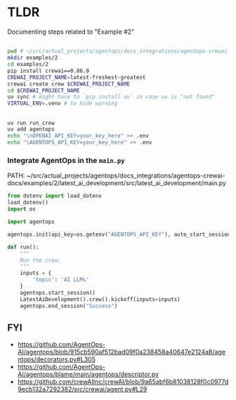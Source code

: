 # TLDR

Documenting steps related to "Example #2"

## 

```sh
pwd # ~/src/actual_projects/agentops/docs_integrations/agentops-crewai-docs
mkdir examples/2
cd examples/2
pip install crewai==0.86.0
CREWAI_PROJECT_NAME=latest-freshest-greatest
crewai create crew $CREWAI_PROJECT_NAME
cd $CREWAI_PROJECT_NAME
uv sync # might have to `pip install uv` in case uv is "not found"
VIRTUAL_ENV=.venv # to hide warning
```

## 

```sh
uv run run_crew 
uv add agentops
echo "\nOPENAI_API_KEY=your_key_here" >> .env
echo "\AGENTOPS_API_KEY=your_key_here" >> .env
```

### Integrate AgentOps in the `main.py`

PATH: ~/src/actual_projects/agentops/docs_integrations/agentops-crewai-docs/examples/2/latest_ai_development/src/latest_ai_development/main.py

```py - L2-L4
from dotenv import load_dotenv
load_dotenv()
import os
```

```py - L10-L12
import agentops

agentops.init(api_key=os.getenv("AGENTOPS_API_KEY"), auto_start_session=False)
```

```py - L21-L30 - wrap the crew.kickoff() command with AgentOps
def run():
    """
    Run the crew.
    """
    inputs = {
        'topic': 'AI LLMs'
    }
    agentops.start_session()
    LatestAiDevelopment().crew().kickoff(inputs=inputs)
    agentops.end_session("Success")
```

## FYI

- https://github.com/AgentOps-AI/agentops/blob/915cb590af512bad09f0a238458a40647e2124a8/agentops/decorators.py#L305
- https://github.com/AgentOps-AI/agentops/blame/main/agentops/descriptor.py
- https://github.com/crewAIInc/crewAI/blob/9a65abf6b81038128f0c0977d9ecb132a7292382/src/crewai/agent.py#L29